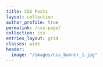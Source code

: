 ```yaml
---
title: CSS Posts
layout: collection
author_profile: true
permalink: /css-page/
collection: css
entries_layout: grid
classes: wide
header:
  image: "/images/css_banner_1.jpg"
---
```

